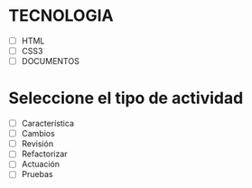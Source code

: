 # TECNOLOGIA
- [ ] HTML
- [ ] CSS3
- [ ] DOCUMENTOS

# Seleccione el tipo de actividad
- [ ] Característica
- [ ] Cambios
- [ ] Revisión
- [ ] Refactorizar
- [ ] Actuación
- [ ] Pruebas
